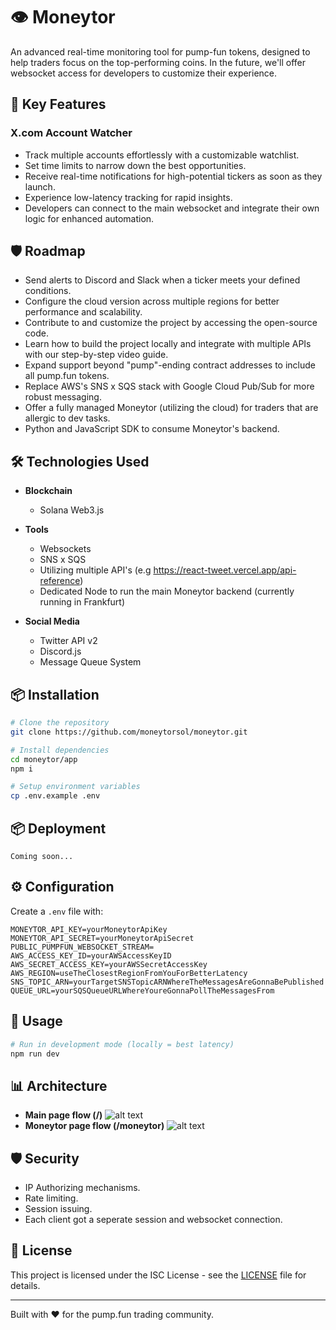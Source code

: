 
# 👁️ Moneytor

An advanced real-time monitoring tool for pump-fun tokens, designed to help traders focus on the top-performing coins. In the future, we'll offer websocket access for developers to customize their experience.

## 🌟 Key Features

### X.com Account Watcher

-   Track multiple accounts effortlessly with a customizable watchlist.
-   Set time limits to narrow down the best opportunities.
-   Receive real-time notifications for high-potential tickers as soon as they launch.
-   Experience low-latency tracking for rapid insights.
-   Developers can connect to the main websocket and integrate their own logic for enhanced automation.

## 🛡️ Roadmap

-  Send alerts to Discord and Slack when a ticker meets your defined conditions.
-  Configure the cloud version across multiple regions for better performance and scalability.
-  Contribute to and customize the project by accessing the open-source code.
-  Learn how to build the project locally and integrate with multiple APIs with our step-by-step video guide.
-  Expand support beyond "pump"-ending contract addresses to include all pump.fun tokens.
-  Replace AWS's SNS x SQS stack with Google Cloud Pub/Sub for more robust messaging.
-  Offer a fully managed Moneytor (utilizing the cloud) for traders that are allergic to dev tasks.
-  Python and JavaScript SDK to consume Moneytor's backend.

## 🛠 Technologies Used

- **Blockchain**
  - Solana Web3.js
- **Tools**
  - Websockets
  - SNS x SQS 
  - Utilizing multiple API's (e.g https://react-tweet.vercel.app/api-reference)
  - Dedicated Node to run the main Moneytor backend (currently running in Frankfurt)

- **Social Media**
  - Twitter API v2
  - Discord.js
  - Message Queue System

## 📦 Installation

```bash
# Clone the repository
git clone https://github.com/moneytorsol/moneytor.git

# Install dependencies
cd moneytor/app
npm i

# Setup environment variables 
cp .env.example .env
```
## 📦 Deployment

```
Coming soon... 
```
## ⚙️ Configuration

Create a `.env` file with:

```env
MONEYTOR_API_KEY=yourMoneytorApiKey
MONEYTOR_API_SECRET=yourMoneytorApiSecret
PUBLIC_PUMPFUN_WEBSOCKET_STREAM=
AWS_ACCESS_KEY_ID=yourAWSAccessKeyID
AWS_SECRET_ACCESS_KEY=yourAWSSecretAccessKey
AWS_REGION=useTheClosestRegionFromYouForBetterLatency
SNS_TOPIC_ARN=yourTargetSNSTopicARNWhereTheMessagesAreGonnaBePublished
QUEUE_URL=yourSQSQueueURLWhereYoureGonnaPollTheMessagesFrom
```

## 🚀 Usage

```bash
# Run in development mode (locally = best latency)
npm run dev
```
## 📊 Architecture
- **Main page flow (/)**
![alt text](https://cdn.discordapp.com/attachments/1323702889012658278/1324094463638769715/image.png?ex=6776e690&is=67759510&hm=e00ccc905e11bf7db0345679a091b1f2b3b0bb6e5dfa18bfaa2b848d625407c3&)
- **Moneytor page flow (/moneytor)**
![alt text](https://cdn.discordapp.com/attachments/1323702889012658278/1324096700536852550/image.png?ex=6776e8a5&is=67759725&hm=45e34a90cb349f565db845bd83bc76ce3e73e534cdb0642d10ef0460a3929b7e&)

## 🛡️ Security

- IP Authorizing mechanisms.
- Rate limiting.
- Session issuing.
- Each client got a seperate session and websocket connection.

## 📜 License

This project is licensed under the ISC License - see the [LICENSE](LICENSE) file for details.

---

Built with ❤️ for the pump.fun trading community.
